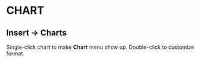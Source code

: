 # CHART

## Insert &rarr; Charts

Single-click chart to make **Chart** menu show up. Double-click to customize format.
